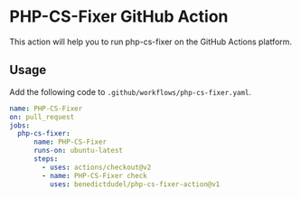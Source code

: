 # PHP-CS-Fixer GitHub Action

This action will help you to run php-cs-fixer on the GitHub Actions platform.

## Usage

Add the following code to `.github/workflows/php-cs-fixer.yaml`.

```yaml
name: PHP-CS-Fixer
on: pull_request
jobs:
  php-cs-fixer:
      name: PHP-CS-Fixer
      runs-on: ubuntu-latest
      steps:
        - uses: actions/checkout@v2
        - name: PHP-CS-Fixer check
          uses: benedictdudel/php-cs-fixer-action@v1
```